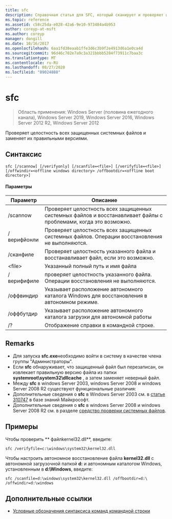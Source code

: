 ```yaml
---
title: sfc
description: Справочная статья для SFC, который сканирует и проверяет целостность всех защищенных системных файлов и заменяет неверные версии на правильные версии.
ms.topic: reference
ms.assetid: c58c25da-e028-42a6-9e10-973484a4b953
author: coreyp-at-msft
ms.author: coreyp
manager: dongill
ms.date: 10/16/2017
ms.openlocfilehash: 6aa1fd38eaab1ffe3d6c3b9f2e4913d6a1e0ca4d
ms.sourcegitcommit: 96d46c702e7a9c3a321bbbb5284f73911c7baa3c
ms.translationtype: MT
ms.contentlocale: ru-RU
ms.lasthandoff: 08/27/2020
ms.locfileid: "89024888"
---
```

# <a name="sfc"></a>sfc

> Область применения: Windows Server (половина ежегодного канала), Windows Server 2019, Windows Server 2016, Windows Server 2012 R2, Windows Server 2012

Проверяет целостность всех защищенных системных файлов и заменяет их правильными версиями.


## <a name="syntax"></a>Синтаксис
```
sfc [/scannow] [/verifyonly] [/scanfile=<file>] [/verifyfile=<file>] [/offwindir=<offline windows directory> /offbootdir=<offline boot directory>]
```

#### <a name="parameters"></a>Параметры
|Параметр|Описание|
|-------|--------|
|/scannow|Проверяет целостность всех защищенных системных файлов и восстанавливает файлы с проблемами, когда это возможно.|
|/верифйонли|Проверяет целостность всех защищенных системных файлов. Операции восстановления не выполняются.|
|/сканфиле|Проверяет целостность указанного файла и восстанавливает файл, если это возможно.|
|\<file>|Указанный полный путь и имя файла|
|/верифифиле|проверяет целостность указанного файла. Операции восстановления не выполняются.|
|/оффвиндир|Указывает расположение автономного каталога Windows для восстановления в автономном режиме.|
|/оффбутдир|Указывает расположение автономного каталога загрузки для автономной работы|
|/?|Отображение справки в командной строке.|

## <a name="remarks"></a>Remarks
-   Для запуска **sfc.exe**необходимо войти в систему в качестве члена группы "Администраторы".
-   Если **sfc** обнаруживает, что защищенный файл был перезаписан, он извлекает правильную версию файла из папки **systemroot\system32\dllcache** , а затем заменяет неверный файл.
-   Между **sfc** в windows Server 2003, windows Server 2008 и windows Server 2008 R2 существуют функциональные различия:
-   Дополнительные сведения о **sfc** в Windows Server 2003 см. в [статье 310747](https://go.microsoft.com/fwlink/?LinkId=227069) в базе знаний Майкрософт.
-   Дополнительные сведения о **sfc** в windows Server 2008 и windows Server 2008 R2 см. в разделе [средство проверки системных файлов](https://go.microsoft.com/fwlink/?LinkId=227071).

## <a name="examples"></a>Примеры
Чтобы проверить ** файлkernel32.dll**, введите:
```
sfc /verifyfile=c:\windows\system32\kernel32.dll
```
Чтобы настроить автономное восстановление файла **kernel32.dll** с автономной загрузочной папкой **d:** и автономным каталогом Windows, установленным в **d:\Windows**, введите:
```
sfc /scanfile=d:\windows\system32\kernel32.dll /offbootdir=d:\ /offwindir=d:\windows
```

## <a name="additional-references"></a>Дополнительные ссылки
- [Условные обозначения синтаксиса команд командной строки](command-line-syntax-key.md)

